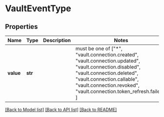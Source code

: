 # VaultEventType


## Properties
Name | Type | Description | Notes
------------ | ------------- | ------------- | -------------
**value** | **str** |  |  must be one of ["*", "vault.connection.created", "vault.connection.updated", "vault.connection.disabled", "vault.connection.deleted", "vault.connection.callable", "vault.connection.revoked", "vault.connection.token_refresh.failed", ]

[[Back to Model list]](../../README.md#documentation-for-models) [[Back to API list]](../../README.md#documentation-for-api-endpoints) [[Back to README]](../../README.md)


